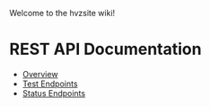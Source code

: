 Welcome to the hvzsite wiki!

REST API Documentation
======================

* [Overview](REST-API-Overview)
* [Test Endpoints](Test-REST-Endpoints)
* [Status Endpoints](Status-REST-Endpoints)
